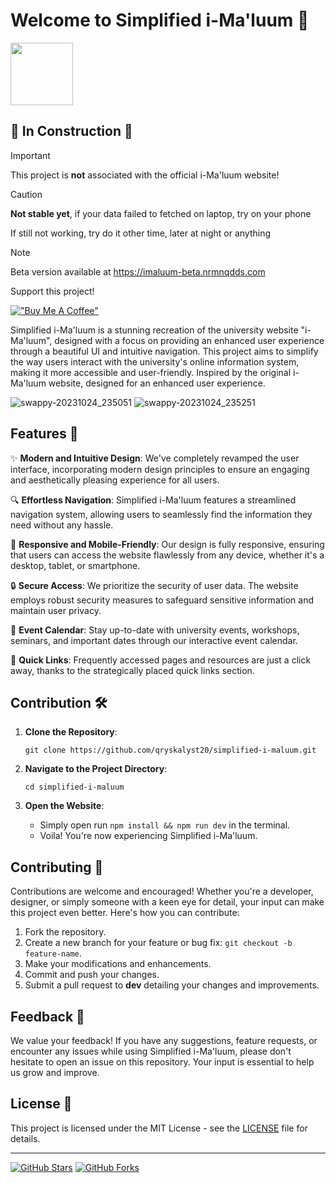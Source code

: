 # Welcome to Simplified i-Ma'luum 🌟

<img src="https://github.com/qryskalyst20/simplified-imaluum/assets/65181897/2ad4fedc-1018-4779-b94a-5aae6f2944a3" width=100 />

## 🚧 **In Construction** 🚧
> [!IMPORTANT]
> This project is **not** associated with the official i-Ma'luum website!

> [!CAUTION]
> **Not stable yet**, if your data failed to fetched on laptop, try on your phone
> 
> If still not working, try do it other time, later at night or anything

> [!NOTE]
> Beta version available at https://imaluum-beta.nrmnqdds.com

Support this project!

[!["Buy Me A Coffee"](https://www.buymeacoffee.com/assets/img/custom_images/orange_img.png)](https://www.buymeacoffee.com/gbraad)

Simplified i-Ma'luum is a stunning recreation of the university website "i-Ma'luum", designed with a focus on providing an enhanced user experience through a beautiful UI and intuitive navigation. This project aims to simplify the way users interact with the university's online information system, making it more accessible and user-friendly. Inspired by the original i-Ma'luum website, designed for an enhanced user experience.

![swappy-20231024_235051](https://github.com/qryskalyst20/simplified-imaluum/assets/65181897/98cc8548-b75b-47ca-93eb-cc12c547e284)
![swappy-20231024_235251](https://github.com/qryskalyst20/simplified-imaluum/assets/65181897/33ee032f-d23c-4665-8671-77dbf5408def)

## Features 🚀

✨ **Modern and Intuitive Design**: We've completely revamped the user interface, incorporating modern design principles to ensure an engaging and aesthetically pleasing experience for all users.

🔍 **Effortless Navigation**: Simplified i-Ma'luum features a streamlined navigation system, allowing users to seamlessly find the information they need without any hassle.

📱 **Responsive and Mobile-Friendly**: Our design is fully responsive, ensuring that users can access the website flawlessly from any device, whether it's a desktop, tablet, or smartphone.

🔒 **Secure Access**: We prioritize the security of user data. The website employs robust security measures to safeguard sensitive information and maintain user privacy.

📅 **Event Calendar**: Stay up-to-date with university events, workshops, seminars, and important dates through our interactive event calendar.

📄 **Quick Links**: Frequently accessed pages and resources are just a click away, thanks to the strategically placed quick links section.

## Contribution 🛠️

1. **Clone the Repository**:

   ```
   git clone https://github.com/qryskalyst20/simplified-i-maluum.git
   ```

2. **Navigate to the Project Directory**:

   ```
   cd simplified-i-maluum
   ```

3. **Open the Website**:
   - Simply open run `npm install && npm run dev` in the terminal.
   - Voila! You're now experiencing Simplified i-Ma'luum.

## Contributing 👥

Contributions are welcome and encouraged! Whether you're a developer, designer, or simply someone with a keen eye for detail, your input can make this project even better. Here's how you can contribute:

1. Fork the repository.
2. Create a new branch for your feature or bug fix: `git checkout -b feature-name`.
3. Make your modifications and enhancements.
4. Commit and push your changes.
5. Submit a pull request to **dev** detailing your changes and improvements.

## Feedback 💬

We value your feedback! If you have any suggestions, feature requests, or encounter any issues while using Simplified i-Ma'luum, please don't hesitate to open an issue on this repository. Your input is essential to help us grow and improve.

## License 📜

This project is licensed under the MIT License - see the [LICENSE](LICENSE) file for details.

---

[![GitHub Stars](https://img.shields.io/github/stars/qryskalyst20/simplified-imaluum.svg)](https://github.com/qryskalyst20/simplified-imaluum/stargazers)
[![GitHub Forks](https://img.shields.io/github/forks/qryskalyst20/simplified-imaluum.svg)](https://github.com/qryskalyst20/simplified-imaluum/network/members)
